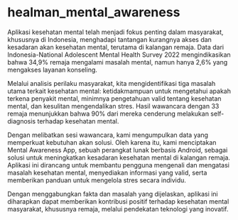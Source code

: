 # healman_mental_awareness

Aplikasi kesehatan mental telah menjadi fokus penting dalam masyarakat, khususnya di Indonesia, menghadapi tantangan kurangnya akses dan kesadaran akan kesehatan mental, terutama di kalangan remaja. Data dari Indonesia-National Adolescent Mental Health Survey 2022 mengindikasikan bahwa 34,9% remaja mengalami masalah mental, namun hanya 2,6% yang mengakses layanan konseling.

Melalui analisis perilaku masyarakat, kita mengidentifikasi tiga masalah utama terkait kesehatan mental: ketidakmampuan untuk mengetahui apakah terkena penyakit mental, minimnya pengetahuan valid tentang kesehatan mental, dan kesulitan mengendalikan stres. Hasil wawancara dengan 33 remaja menunjukkan bahwa 90% dari mereka cenderung melakukan self-diagnosis terhadap kesehatan mental.

Dengan melibatkan sesi wawancara, kami mengumpulkan data yang memperkuat kebutuhan akan solusi. Oleh karena itu, kami menciptakan Mental Awareness App, sebuah perangkat lunak berbasis Android, sebagai solusi untuk meningkatkan kesadaran kesehatan mental di kalangan remaja. Aplikasi ini dirancang untuk membantu pengguna mengenali dan mengatasi masalah kesehatan mental, menyediakan informasi yang valid, serta memberikan panduan untuk mengelola stres secara individu.

Dengan menggabungkan fakta dan masalah yang dijelaskan, aplikasi ini diharapkan dapat memberikan kontribusi positif terhadap kesehatan mental masyarakat, khususnya remaja, melalui pendekatan teknologi yang inovatif.
